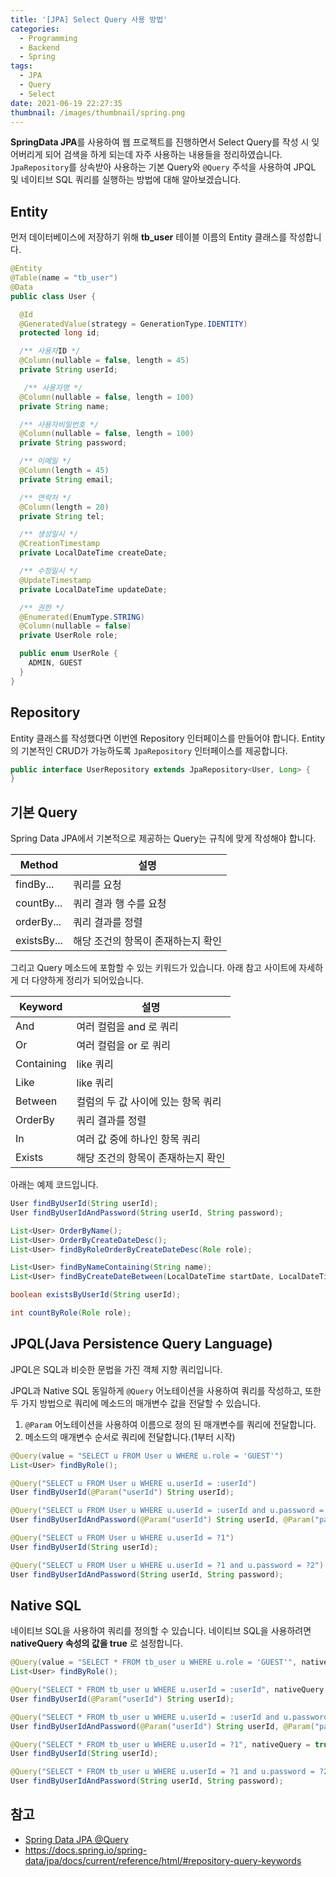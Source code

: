 ```yaml
---
title: '[JPA] Select Query 사용 방법'
categories:
  - Programming
  - Backend
  - Spring
tags:
  - JPA
  - Query
  - Select
date: 2021-06-19 22:27:35
thumbnail: /images/thumbnail/spring.png
---
```


**SpringData JPA**를 사용하여 웹 프로젝트를 진행하면서 Select Query를 작성 시 잊어버리게 되어 검색을 하게 되는데 자주 사용하는 내용들을 정리하였습니다. `JpaRepository`를 상속받아 사용하는 기본 Query와 `@Query` 주석을 사용하여 JPQL 및 네이티브 SQL 쿼리를 실행하는 방법에 대해 알아보겠습니다.

## Entity

먼저 데이터베이스에 저장하기 위해 **tb_user** 테이블 이름의 Entity 클래스를 작성합니다.

```java
@Entity
@Table(name = "tb_user")
@Data
public class User {

  @Id
  @GeneratedValue(strategy = GenerationType.IDENTITY)
  protected long id;

  /** 사용자ID */
  @Column(nullable = false, length = 45)
  private String userId;

   /** 사용자명 */
  @Column(nullable = false, length = 100)
  private String name;

  /** 사용자비밀번호 */
  @Column(nullable = false, length = 100)
  private String password;

  /** 이메일 */
  @Column(length = 45)
  private String email;

  /** 연락처 */
  @Column(length = 20)
  private String tel;

  /** 생성일시 */
  @CreationTimestamp
  private LocalDateTime createDate;

  /** 수정일시 */
  @UpdateTimestamp
  private LocalDateTime updateDate;

  /** 권한 */
  @Enumerated(EnumType.STRING)
  @Column(nullable = false)
  private UserRole role;

  public enum UserRole {
    ADMIN, GUEST
  }
}
```

## Repository

Entity 클래스를 작성했다면 이번엔 Repository 인터페이스를 만들어야 합니다.
Entity의 기본적인 CRUD가 가능하도록 `JpaRepository` 인터페이스를 제공합니다.

```java
public interface UserRepository extends JpaRepository<User, Long> {
}
```

## 기본 Query

Spring Data JPA에서 기본적으로 제공하는 Query는 규칙에 맞게 작성해야 합니다.

| Method      | 설명                               |
| ----------- | ---------------------------------- |
| findBy...   | 쿼리를 요청                        |
| countBy...  | 쿼리 결과 행 수를 요청             |
| orderBy...  | 쿼리 결과를 정렬                   |
| existsBy... | 해당 조건의 항목이 존재하는지 확인 |

그리고 Query 메소드에 포함할 수 있는 키워드가 있습니다. 아래 참고 사이트에 자세하게 더 다양하게 정리가 되어있습니다.

| Keyword    | 설명                               |
| ---------- | ---------------------------------- |
| And        | 여러 컬럼을 and 로 쿼리            |
| Or         | 여러 컬럼을 or 로 쿼리             |
| Containing | like 쿼리                          |
| Like       | like 쿼리                          |
| Between    | 컬럼의 두 값 사이에 있는 항목 쿼리 |
| OrderBy    | 쿼리 결과를 정렬                   |
| In         | 여러 값 중에 하나인 항목 쿼리      |
| Exists     | 해당 조건의 항목이 존재하는지 확인 |

아래는 예제 코드입니다.

```java
User findByUserId(String userId);
User findByUserIdAndPassword(String userId, String password);

List<User> OrderByName();
List<User> OrderByCreateDateDesc();
List<User> findByRoleOrderByCreateDateDesc(Role role);

List<User> findByNameContaining(String name);
List<User> findByCreateDateBetween(LocalDateTime startDate, LocalDateTime endDate);

boolean existsByUserId(String userId);

int countByRole(Role role);
```

## JPQL(Java Persistence Query Language)

JPQL은 SQL과 비슷한 문법을 가진 객체 지향 쿼리입니다.

JPQL과 Native SQL 동일하게 `@Query` 어노테이션을 사용하여 쿼리를 작성하고, 또한 두 가지 방법으로 쿼리에 메소드의 매개변수 값을 전달할 수 있습니다.

1. `@Param` 어노테이션을 사용하여 이름으로 정의 된 매개변수를 쿼리에 전달합니다.
2. 메소드의 매개변수 순서로 쿼리에 전달합니다.(1부터 시작)

```java
@Query(value = "SELECT u FROM User u WHERE u.role = 'GUEST'")
List<User> findByRole();

@Query("SELECT u FROM User u WHERE u.userId = :userId")
User findByUserId(@Param("userId") String userId);

@Query("SELECT u FROM User u WHERE u.userId = :userId and u.password = :password")
User findByUserIdAndPassword(@Param("userId") String userId, @Param("password") String password);

@Query("SELECT u FROM User u WHERE u.userId = ?1")
User findByUserId(String userId);

@Query("SELECT u FROM User u WHERE u.userId = ?1 and u.password = ?2")
User findByUserIdAndPassword(String userId, String password);
```

## Native SQL

네이티브 SQL을 사용하여 쿼리를 정의할 수 있습니다. 네이티브 SQL을 사용하려면 **nativeQuery 속성의 값을 true** 로 설정합니다.

```java
@Query(value = "SELECT * FROM tb_user u WHERE u.role = 'GUEST'", nativeQuery = true)
List<User> findByRole();

@Query("SELECT * FROM tb_user u WHERE u.userId = :userId", nativeQuery = true)
User findByUserId(@Param("userId") String userId);

@Query("SELECT * FROM tb_user u WHERE u.userId = :userId and u.password = :password", nativeQuery = true)
User findByUserIdAndPassword(@Param("userId") String userId, @Param("password") String password);

@Query("SELECT * FROM tb_user u WHERE u.userId = ?1", nativeQuery = true)
User findByUserId(String userId);

@Query("SELECT * FROM tb_user u WHERE u.userId = ?1 and u.password = ?2", nativeQuery = true)
User findByUserIdAndPassword(String userId, String password);
```

## 참고

- [Spring Data JPA @Query](https://www.baeldung.com/spring-data-jpa-query)
- https://docs.spring.io/spring-data/jpa/docs/current/reference/html/#repository-query-keywords
